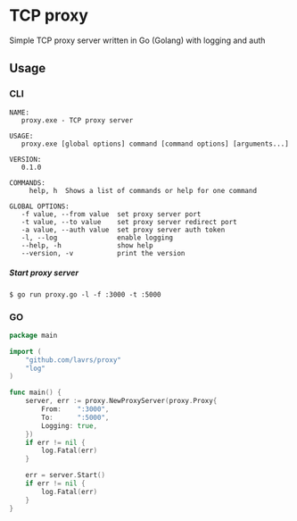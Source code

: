 # TCP proxy
Simple TCP proxy server written in Go (Golang) with logging and auth
## Usage
### CLI
```
NAME:
   proxy.exe - TCP proxy server

USAGE:
   proxy.exe [global options] command [command options] [arguments...]

VERSION:
   0.1.0

COMMANDS:
     help, h  Shows a list of commands or help for one command

GLOBAL OPTIONS:
   -f value, --from value  set proxy server port
   -t value, --to value    set proxy server redirect port
   -a value, --auth value  set proxy server auth token
   -l, --log               enable logging
   --help, -h              show help
   --version, -v           print the version
```
##### Start proxy server
```
$ go run proxy.go -l -f :3000 -t :5000
```
### GO
```go
package main

import (
	"github.com/lavrs/proxy"
	"log"
)

func main() {
	server, err := proxy.NewProxyServer(proxy.Proxy{
		From:    ":3000",
		To:      ":5000",
		Logging: true,
	})
	if err != nil {
		log.Fatal(err)
	}

	err = server.Start()
	if err != nil {
		log.Fatal(err)
	}
}
```
